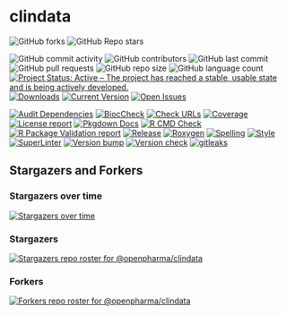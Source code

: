 # clindata

![GitHub forks](https://img.shields.io/github/forks/openpharma/clindata?style=social)
![GitHub Repo stars](https://img.shields.io/github/stars/openpharma/clindata?style=social)

![GitHub commit activity](https://img.shields.io/github/commit-activity/m/openpharma/clindata)
![GitHub contributors](https://img.shields.io/github/contributors/openpharma/clindata)
![GitHub last commit](https://img.shields.io/github/last-commit/openpharma/clindata)
![GitHub pull requests](https://img.shields.io/github/issues-pr/openpharma/clindata)
![GitHub repo size](https://img.shields.io/github/repo-size/openpharma/clindata)
![GitHub language count](https://img.shields.io/github/languages/count/openpharma/clindata)
[![Project Status: Active – The project has reached a stable, usable state and is being actively developed.](https://www.repostatus.org/badges/latest/active.svg)](https://www.repostatus.org/#active)
[![Downloads](https://img.shields.io/github/downloads/openpharma/clindata/latest/total)](https://tooomm.github.io/github-release-stats/?username=insightsengineering\&repository=r.pkg.template)
[![Current Version](https://img.shields.io/github/r-package/v/openpharma/clindata/main?color=purple\&label=package%20version)](https://github.com/openpharma/clindata/tree/main)
[![Open Issues](https://img.shields.io/github/issues-raw/openpharma/clindata?color=red\&label=open%20issues)](https://github.com/openpharma/clindata/issues?q=is%3Aissue+is%3Aopen+sort%3Aupdated-desc)

[![Audit Dependencies](https://github.com/openpharma/clindata/actions/workflows/audit.yaml/badge.svg)](https://github.com/openpharma/clindata/actions/workflows/audit.yaml)
[![BiocCheck](https://github.com/openpharma/clindata/actions/workflows/bioccheck.yaml/badge.svg)](https://github.com/openpharma/clindata/actions/workflows/bioccheck.yaml)
[![Check URLs](https://github.com/openpharma/clindata/actions/workflows/links.yaml/badge.svg)](https://github.com/openpharma/clindata/actions/workflows/links.yaml)
[![Coverage](https://github.com/openpharma/clindata/actions/workflows/test-coverage.yaml/badge.svg)](https://github.com/openpharma/clindata/actions/workflows/test-coverage.yaml)
[![License report](https://github.com/openpharma/clindata/actions/workflows/licenses.yaml/badge.svg)](https://github.com/openpharma/clindata/actions/workflows/licenses.yaml)
[![Pkgdown Docs](https://github.com/openpharma/clindata/actions/workflows/pkgdown.yaml/badge.svg)](https://github.com/openpharma/clindata/actions/workflows/pkgdown.yaml)
[![R CMD Check](https://github.com/openpharma/clindata/actions/workflows/build-check-install.yaml/badge.svg)](https://github.com/openpharma/clindata/actions/workflows/build-check-install.yaml)
[![R Package Validation report](https://github.com/openpharma/clindata/actions/workflows/validation.yaml/badge.svg)](https://github.com/openpharma/clindata/actions/workflows/validation.yaml)
[![Release](https://github.com/openpharma/clindata/actions/workflows/release.yaml/badge.svg)](https://github.com/openpharma/clindata/actions/workflows/release.yaml)
[![Roxygen](https://github.com/openpharma/clindata/actions/workflows/roxygen.yaml/badge.svg)](https://github.com/openpharma/clindata/actions/workflows/roxygen.yaml)
[![Spelling](https://github.com/openpharma/clindata/actions/workflows/spelling.yaml/badge.svg)](https://github.com/openpharma/clindata/actions/workflows/spelling.yaml)
[![Style](https://github.com/openpharma/clindata/actions/workflows/style.yaml/badge.svg)](https://github.com/openpharma/clindata/actions/workflows/style.yaml)
[![SuperLinter](https://github.com/openpharma/clindata/actions/workflows/linter.yaml/badge.svg)](https://github.com/openpharma/clindata/actions/workflows/linter.yaml)
[![Version bump](https://github.com/openpharma/clindata/actions/workflows/version-bump.yaml/badge.svg)](https://github.com/openpharma/clindata/actions/workflows/version-bump.yaml)
[![Version check](https://github.com/openpharma/clindata/actions/workflows/version.yaml/badge.svg)](https://github.com/openpharma/clindata/actions/workflows/version.yaml)
[![gitleaks](https://github.com/openpharma/clindata/actions/workflows/gitleaks.yaml/badge.svg)](https://github.com/openpharma/clindata/actions/workflows/gitleaks.yaml)



## Stargazers and Forkers

### Stargazers over time

[![Stargazers over time](https://starchart.cc/openpharma/clindata.svg)](https://starchart.cc/openpharma/clindata)

### Stargazers

[![Stargazers repo roster for @openpharma/clindata](https://reporoster.com/stars/openpharma/clindata)](https://github.com/openpharma/clindata/stargazers)

### Forkers

[![Forkers repo roster for @openpharma/clindata](https://reporoster.com/forks/openpharma/clindata)](https://github.com/openpharma/clindata/network/members)
